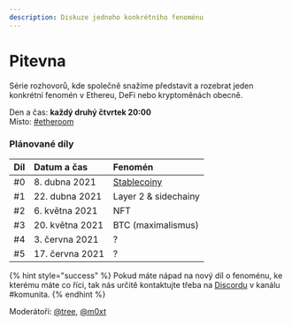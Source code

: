 ```yaml
---
description: Diskuze jednoho konkrétního fenoménu
---
```


# Pitevna

Série rozhovorů, kde společně snažíme představit a rozebrat jeden konkrétní fenomén v Ethereu, DeFi nebo kryptoměnách obecně.

Den a čas: **každý druhý čtvrtek 20:00**  
Místo: [\#etheroom](./)

### Plánované díly

| Díl | Datum a čas | Fenomén |
| :--- | :--- | :--- |
| \#0 | 8. dubna 2021 | [Stablecoiny](https://forum.gwei.cz/t/tema-stablecoiny/335) |
| \#1 | 22. dubna 2021 | Layer 2 & sidechainy |
| \#2 | 6. května 2021 | NFT |
| \#3 | 20. května 2021 | BTC \(maximalismus\) |
| \#4 | 3. června 2021 | ? |
| \#5 | 17. června 2021 | ? |

{% hint style="success" %}
Pokud máte nápad na nový díl o fenoménu, ke kterému máte co říci, tak nás určitě kontaktujte třeba na [Discordu](../../komunikacni-kanaly.md#discord-chat) v kanálu \#komunita.
{% endhint %}

Moderátoři: [@tree](https://forum.gwei.cz/u/tree), [@m0xt](https://forum.gwei.cz/u/m0xt)

